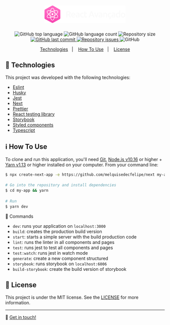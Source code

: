 <h1 align="center">
  <img alt="React Avançado" src="./.github/logo.png" />
</h1>

<p align="center">
  <img alt="GitHub top language" src="https://img.shields.io/github/languages/top/melquisedecfelipe/next.svg">

  <img alt="GitHub language count" src="https://img.shields.io/github/languages/count/melquisedecfelipe/next.svg">

  <img alt="Repository size" src="https://img.shields.io/github/repo-size/melquisedecfelipe/next.svg">

  <a href="https://github.com/melquisedecfelipe/next/commits/master">
    <img alt="GitHub last commit" src="https://img.shields.io/github/last-commit/melquisedecfelipe/next.svg">
  </a>

  <a href="https://github.com/melquisedecfelipe/next/issues">
    <img alt="Repository issues" src="https://img.shields.io/github/issues/melquisedecfelipe/next.svg">
  </a>

  <img alt="GitHub" src="https://img.shields.io/github/license/melquisedecfelipe/next.svg">
</p>

<p align="center">
  <a href="#rocket-technologies">Technologies</a>&nbsp;&nbsp;&nbsp;|&nbsp;&nbsp;&nbsp;
  <a href="#information_source-how-to-use">How To Use</a>&nbsp;&nbsp;&nbsp;|&nbsp;&nbsp;&nbsp;
  <a href="#memo-license">License</a>
</p>

## :rocket: Technologies

This project was developed with the following technologies:

- [Eslint](https://eslint.org/)
- [Husky](https://github.com/typicode/husky)
- [Jest](https://jestjs.io/)
- [Next](https://nextjs.org/)
- [Prettier](https://prettier.io/)
- [React testing library](https://testing-library.com/docs/react-testing-library/intro)
- [Storybook](https://storybook.js.org/)
- [Styled components](https://styled-components.com/)
- [Typescript](https://www.typescriptlang.org/)

## :information_source: How To Use

To clone and run this application, you'll need [Git](https://git-scm.com), [Node.js v10.16](https://nodejs.org/) or higher + [Yarn v1.13](https://yarnpkg.com/) or higher installed on your computer. From your command line:

```bash
$ npx create-next-app -e https://github.com/melquisedecfelipe/next my-app

# Go into the repository and install dependencies
$ cd my-app && yarn

# Run
$ yarn dev
```

🔨 Commands
- `dev`: runs your application on `localhost:3000`
- `build`: creates the production build version
- `start`: starts a simple server with the build production code
- `lint`: runs the linter in all components and pages
- `test`: runs jest to test all components and pages
- `test:watch`: runs jest in watch mode
- `generate`: create a new component structured
- `storybook`: runs storybook on `localhost:6006`
- `build-storybook`: create the build version of storybook

## :memo: License

This project is under the MIT license. See the [LICENSE](https://github.com/melquisedecfelipe/next/blob/master/LICENSE) for more information.

---

:wave: [Get in touch!](https://www.linkedin.com/in/melquisedecfelipe/)
